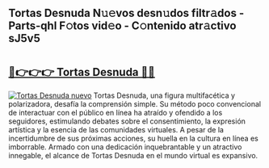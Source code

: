 ## Tortas Desnuda N𝚞𝚎vos desn𝚞dos filtr𝚊dos - Parts-qhl F𝚘tos vid𝚎o - C𝚘ntenido atr𝚊ctivo sJ5v5

# <h2><a href="http://mb0pqj.tromn.icu/?c=Tortas+Desnuda">🔗👉👉👉 Tortas Desnuda 🔗🔗</a></h2>

[![Tortas Desnuda nuevo](https://i.imgur.com/pEAQMta.gif)](http://mb0pqj.tromn.icu/?c=Tortas+Desnuda)
Tortas Desnuda, una figura multifacética y polarizadora, desafía la comprensión simple. Su método poco convencional de interactuar con el público en línea ha atraído y ofendido a los seguidores, estimulando debates sobre el consentimiento, la expresión artística y la esencia de las comunidades virtuales. A pesar de la incertidumbre de sus próximas acciones, su huella en la cultura en línea es imborrable. Armado con una dedicación inquebrantable y un atractivo innegable, el alcance de Tortas Desnuda en el mundo virtual es expansivo.

